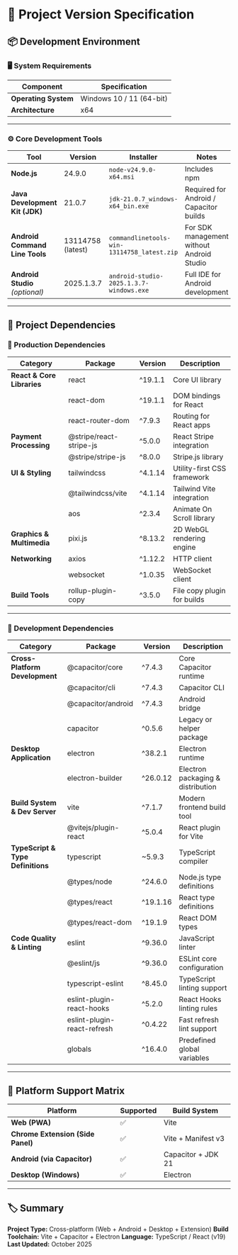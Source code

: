# 🧩 Project Version Specification

## 📦 Development Environment

### 🖥️ System Requirements

| Component            | Specification            |
| -------------------- | ------------------------ |
| **Operating System** | Windows 10 / 11 (64-bit) |
| **Architecture**     | x64                      |

---

### ⚙️ Core Development Tools

| Tool                            | Version           | Installer                                  | Notes                                     |
| ------------------------------- | ----------------- | ------------------------------------------ | ----------------------------------------- |
| **Node.js**                     | 24.9.0            | `node-v24.9.0-x64.msi`                     | Includes npm                              |
| **Java Development Kit (JDK)**  | 21.0.7            | `jdk-21.0.7_windows-x64_bin.exe`           | Required for Android / Capacitor builds   |
| **Android Command Line Tools**  | 13114758 (latest) | `commandlinetools-win-13114758_latest.zip` | For SDK management without Android Studio |
| **Android Studio** *(optional)* | 2025.1.3.7        | `android-studio-2025.1.3.7-windows.exe`    | Full IDE for Android development          |

---

## 📁 Project Dependencies

### 🧠 Production Dependencies

| Category                   | Package                 | Version | Description                 |
| -------------------------- | ----------------------- | ------- | --------------------------- |
| **React & Core Libraries** | react                   | ^19.1.1 | Core UI library             |
|                            | react-dom               | ^19.1.1 | DOM bindings for React      |
|                            | react-router-dom        | ^7.9.3  | Routing for React apps      |
| **Payment Processing**     | @stripe/react-stripe-js | ^5.0.0  | React Stripe integration    |
|                            | @stripe/stripe-js       | ^8.0.0  | Stripe.js library           |
| **UI & Styling**           | tailwindcss             | ^4.1.14 | Utility-first CSS framework |
|                            | @tailwindcss/vite       | ^4.1.14 | Tailwind Vite integration   |
|                            | aos                     | ^2.3.4  | Animate On Scroll library   |
| **Graphics & Multimedia**  | pixi.js                 | ^8.13.2 | 2D WebGL rendering engine   |
| **Networking**             | axios                   | ^1.12.2 | HTTP client                 |
|                            | websocket               | ^1.0.35 | WebSocket client            |
| **Build Tools**            | rollup-plugin-copy      | ^3.5.0  | File copy plugin for builds |

---

### 🧩 Development Dependencies

| Category                          | Package                     | Version  | Description                       |
| --------------------------------- | --------------------------- | -------- | --------------------------------- |
| **Cross-Platform Development**    | @capacitor/core             | ^7.4.3   | Core Capacitor runtime            |
|                                   | @capacitor/cli              | ^7.4.3   | Capacitor CLI                     |
|                                   | @capacitor/android          | ^7.4.3   | Android bridge                    |
|                                   | capacitor                   | ^0.5.6   | Legacy or helper package          |
| **Desktop Application**           | electron                    | ^38.2.1  | Electron runtime                  |
|                                   | electron-builder            | ^26.0.12 | Electron packaging & distribution |
| **Build System & Dev Server**     | vite                        | ^7.1.7   | Modern frontend build tool        |
|                                   | @vitejs/plugin-react        | ^5.0.4   | React plugin for Vite             |
| **TypeScript & Type Definitions** | typescript                  | ~5.9.3   | TypeScript compiler               |
|                                   | @types/node                 | ^24.6.0  | Node.js type definitions          |
|                                   | @types/react                | ^19.1.16 | React type definitions            |
|                                   | @types/react-dom            | ^19.1.9  | React DOM types                   |
| **Code Quality & Linting**        | eslint                      | ^9.36.0  | JavaScript linter                 |
|                                   | @eslint/js                  | ^9.36.0  | ESLint core configuration         |
|                                   | typescript-eslint           | ^8.45.0  | TypeScript linting support        |
|                                   | eslint-plugin-react-hooks   | ^5.2.0   | React Hooks linting rules         |
|                                   | eslint-plugin-react-refresh | ^0.4.22  | Fast refresh lint support         |
|                                   | globals                     | ^16.4.0  | Predefined global variables       |

---

## 🧱 Platform Support Matrix

| Platform                          | Supported | Build System       |
| --------------------------------- | --------- | ------------------ |
| **Web (PWA)**                     | ✅         | Vite               |
| **Chrome Extension (Side Panel)** | ✅         | Vite + Manifest v3 |
| **Android (via Capacitor)**       | ✅         | Capacitor + JDK 21 |
| **Desktop (Windows)**             | ✅         | Electron           |

---

## 🏷️ Summary

**Project Type:** Cross-platform (Web + Android + Desktop + Extension)
**Build Toolchain:** Vite + Capacitor + Electron
**Language:** TypeScript / React (v19)
**Last Updated:** October 2025
